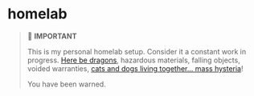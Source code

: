 # homelab

> :orange_book: **IMPORTANT**
>
> This is my personal homelab setup.  Consider it a constant work in progress.
> [Here be dragons](https://en.wikipedia.org/wiki/Here_be_dragons), hazardous
> materials, falling objects, voided warranties, [cats and dogs living
> together... mass hysteria](https://youtu.be/9S4cldkdCjE?t=147)!
>
> You have been warned.
